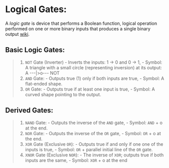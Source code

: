 # Logical Gates:
A *logic gate* is device that performs a Boolean function, logical operation performed on one or more binary inputs that produces a single binary output [wiki](https://en.wikipedia.org/wiki/Logic_gate).

## Basic Logic Gates:
>1. `NOT` Gate (Inverter)
    - Inverts the inputs: 1 -> 0 and 0 -> 1,
    - Symbol: A triangle with a small circle (representing inversion) at its output: A ---|>o--- NOT
>2. `AND` Gate:
    - Outputs true (1) only if both inputs are true,
    - Symbol: A flat-ended shape.
>3. `OR` Gate:
    - Outputs true if at least one input is true,
    - Symbol: A curved shape pointing to the output.

## Derived Gates:
>1. `NAND` Gate:
    - Outputs the inverse of the `AND` gate,
    - Symbol: `AND` + o at the end.
>2. `NOR` Gate:
    - Outputs the inverse of the `OR` gate,
    - Symbol: `OR` + o at the end.
>3. `XOR` Gate (Exclusive `OR`):
    - Outputs true if and only if one one of the inputs is true,
    - Symbol: `OR` + parallel initial line of the `OR` gate.
>4. `XNOR` Gate (Exclusive `NOR`):
    - The inverse of `XOR`; outputs true if both inputs are the same,
    - Symbol: `XOR` + o at the end
